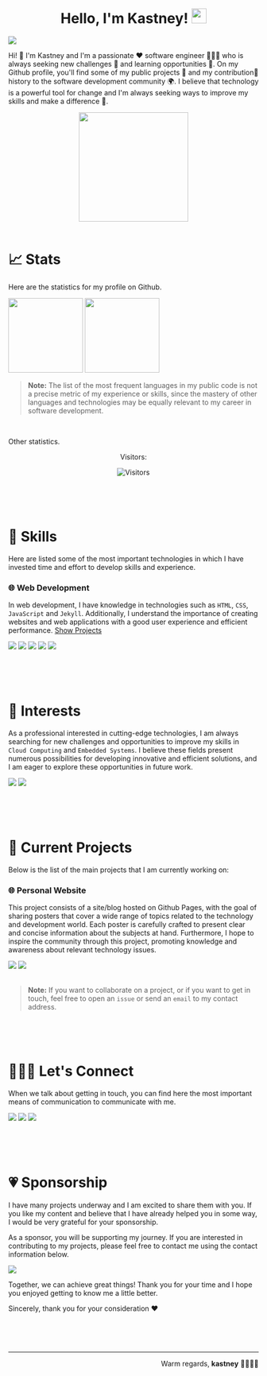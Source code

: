<!-- Title -->
<h1 align="center">
    <b>Hello, I'm Kastney!</b>
    <picture>
        <img src="https://media.giphy.com/media/hvRJCLFzcasrR4ia7z/giphy.gif" width="30">
    </picture>
</h1>

<!-- Console Animation -->
<div align="left">
  <picture>
    <img src="https://readme-typing-svg.herokuapp.com?center=false&height=35&duration=7000&lines=🧑🏻‍💻+I'm+a+Software+Engineer;📰+I'm+a+Content+Creator;☁️+I'm+Studying+Cloud+Computing;🪐+I'm+an+Astronomy+Enthusiast;🐶😺+I'm+a+Dog+and+Cat+Lover;🕹️+I'm+a+Gaming+Fan;🏎️+I'm+a+Formula+One+Buff;🎸+I'm+a+Music+Aficionado">
  </picture>
</div>

<!-- Indroduction Section -->
Hi! 👋 I'm Kastney and I'm a passionate ❤️ software engineer 👨🏽‍🔬 who is always seeking new challenges 🎯 and learning opportunities 🌱. On my Github profile, you'll find some of my public projects 🚧 and my contribution🔗 history to the software development community 🌍. I believe that technology is a powerful tool for change and I'm always seeking ways to improve my skills and make a difference 🙂.

<!-- Streak Stats -->
<div align="center">
    <picture>
        <img src="https://streak-stats.demolab.com?user=kastney&hide_border=true&background=00000000&theme=tokyonight" height="220px"/>
    </picture>
</div>

<br>

<!-- Stats Section -->
# **📈 Stats**

Here are the statistics for my profile on Github.

<div>
    <!-- Github Stats -->
    <picture>
        <img src="https://github-readme-stats.vercel.app/api?username=kastney&show_icons=true&count_private=true&custom_title=Kastney's%20GitHub%20Stats&hide_border=true&theme=tokyonight&bg_color=00000000&hide=issues" height="150px"/>
    </picture>
    <!-- Github Top Languages -->
    <picture>
        <img src="https://github-readme-stats.vercel.app/api/top-langs/?username=kastney&layout=compact&hide_border=true&langs_count=10&exclude_repo=TIMEG&theme=tokyonight&bg_color=00000000" height="150px"/>
    </picture>
</div>

> **Note:**
> The list of the most frequent languages in my public code is not a precise metric of my experience or skills, since the mastery of other languages and technologies may be equally relevant to my career in software development.

<br>

Other statistics.

<div align="center">
    <p>Visitors:</p>
    <picture><img src="https://visit-counter.vercel.app/counter.png?page=https%3A%2F%2Fgithub.com%2Fkastney&s=20&c=70a5fd&bg=00000000&no=5&ff=digi&tb=&ta=" alt="Visitors"></picture>
</div>

<br><br><br>

<!-- Skills Section -->
# **🏅 Skills**

Here are listed some of the most important technologies in which I have invested time and effort to develop skills and experience.

### **🌐 Web Development**
In web development, I have knowledge in technologies such as `HTML`, `CSS`, `JavaScript` and `Jekyll`. Additionally, I understand the importance of creating websites and web applications with a good user experience and efficient performance.
[Show Projects](https://github.com/kastney?tab=repositories&q=website&type=&language=&sort=stargazers)

<div>
    <picture><img src="https://img.shields.io/badge/HTML_5-E34F26?logo=html5&logoColor=white&style=flat"></picture>
    <picture><img src="https://img.shields.io/badge/CSS_3-1572B6?logo=css3&logoColor=white&style=flat"></picture>
    <picture><img src="https://img.shields.io/badge/JavaScript-F7DF1E?logo=javascript&logoColor=444444&style=flat"></picture>
    <picture><img src="https://img.shields.io/badge/Ruby-CC342D?logo=ruby&logoColor=white&style=flat"></picture>
    <picture><img src="https://img.shields.io/badge/Jekyll-CC0000?logo=jekyll&logoColor=white&style=flat"></picture>
</div>

<br><br><br>

<!-- Interests Section -->
# **🌱 Interests**

As a professional interested in cutting-edge technologies, I am always searching for new challenges and opportunities to improve my skills in `Cloud Computing` and `Embedded Systems`. I believe these fields present numerous possibilities for developing innovative and efficient solutions, and I am eager to explore these opportunities in future work.
<div>
    <picture><img src="https://img.shields.io/badge/Azure-0078D4?logo=icloud&logoColor=white&style=flat"></picture>
    <picture><img src="https://img.shields.io/badge/Arduino-00979D?logo=arduino&logoColor=white&style=flat"></picture>
</div>

<br><br><br>

<!-- Current Projects Section -->
# **🚧 Current Projects**

Below is the list of the main projects that I am currently working on:

### **🌐 Personal Website**

This project consists of a site/blog hosted on Github Pages, with the goal of sharing posters that cover a wide range of topics related to the technology and development world. Each poster is carefully crafted to present clear and concise information about the subjects at hand. Furthermore, I hope to inspire the community through this project, promoting knowledge and awareness about relevant technology issues.

<div>
    <a href="https://github.com/kastney/kastney.github.io"><img src="https://img.shields.io/badge/Repository-444444?&logo=gitHub&logoColor=white&style=flat"></a>
    <a href="https://kastney.github.io/" target="_blank"><img src="https://img.shields.io/badge/Personal_Website-008cff?&style=flat"></a>
</div>

<br>

> **Note:**
> If you want to collaborate on a project, or if you want to get in touch, feel free to open an `issue` or send an `email` to my contact address.

<br><br><br>

<!-- Connect Section -->
# **🙋🏻‍♂️ Let's Connect**

When we talk about getting in touch, you can find here the most important means of communication to communicate with me.

<div>
    <a href="https://www.linkedin.com/in/kastney" target="_blank"><img src="https://img.shields.io/badge/LinkedIn-0a66c2?logo=linkedin&logoColor=white&style=flat"></a>
    <a href="https://instagram.com/kastney" target="_blank"><img src="https://img.shields.io/badge/Instagram-C13584?logo=instagram&logoColor=white&style=flat"></a>
    <a href="mailto:kastney@gmail.com" target="_blank"><img src="https://img.shields.io/badge/Gmail-db4a39?logo=gmail&logoColor=white&style=flat"></a>
</div>

<br><br><br>

<!-- Sponsorship Section -->
# **💗 Sponsorship**

I have many projects underway and I am excited to share them with you. If you like my content and believe that I have already helped you in some way, I would be very grateful for your sponsorship.

As a sponsor, you will be supporting my journey. If you are interested in contributing to my projects, please feel free to contact me using the contact information below.

<div>
    <a href="https://ko-fi.com/kastney" target="_blank"><img src="https://img.shields.io/badge/Ko_fi-FF5E5B?logo=kofi&logoColor=white&style=flat"></a>
</div>

Together, we can achieve great things! Thank you for your time and I hope you enjoyed getting to know me a little better.

Sincerely, thank you for your consideration ❤️

<br><br><br>

---

<div align="right">
    Warm regards, <b>kastney</b> 🫱🏼‍🫲🏻
</div>
